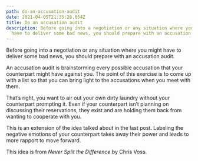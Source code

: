 ```yaml
---
path: do-an-accusation-audit
date: 2021-04-05T21:35:26.054Z
title: Do an accusation audit
description: Before going into a negotiation or any situation where you might
  have to deliver some bad news, you should prepare with an accusation audit.
---
```

Before going into a negotiation or any situation where you might have to deliver some bad news, you should prepare with an accusation audit.

An accusation audit is brainstorming every possible accusation that your counterpart might have against you. The point of this exercise is to come up with a list so that you can bring light to the accusations when you meet with them.

That’s right, you want to air out your own dirty laundry without your counterpart prompting it. Even if your counterpart isn’t planning on discussing their reservations, they exist and are holding them back from wanting to cooperate with you.

This is an extension of the idea talked about in the last post. Labeling the negative emotions of your counterpart takes away their power and leads to more rapport to move forward.

This idea is from *Never Split the Difference* by Chris Voss.
